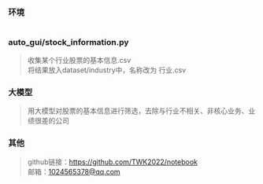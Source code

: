 ## 
### 环境
>```
>
>```
### auto_gui/stock_information.py
>收集某个行业股票的基本信息.csv  
>将结果放入dataset/industry中，名称改为 行业.csv
### 大模型
>用大模型对股票的基本信息进行筛选，去除与行业不相关、非核心业务、业绩很差的公司
### 其他
>github链接：https://github.com/TWK2022/notebook  
>邮箱：1024565378@qq.com